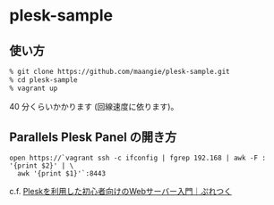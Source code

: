 # plesk-sample

## 使い方

```bash
% git clone https://github.com/maangie/plesk-sample.git
% cd plesk-sample
% vagrant up
```

40 分くらいかかります (回線速度に依ります)。

## Parallels Plesk Panel の開き方

```
open https://`vagrant ssh -c ifconfig | fgrep 192.168 | awk -F : '{print $2}' | \
  awk '{print $1}'`:8443
```

c.f. [Pleskを利用した初心者向けのWebサーバー入門｜ぷれつく](http://www.pletk.com)
